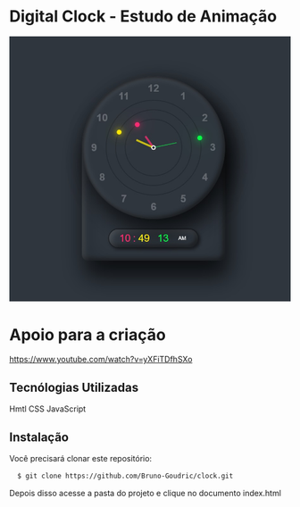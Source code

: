 # Digital Clock - Estudo de Animação

![](images/digital_clock.jpg)

# Apoio para a criação

https://www.youtube.com/watch?v=yXFiTDfhSXo

## Tecnólogias Utilizadas

Hmtl
CSS 
JavaScript

## Instalação

Você precisará clonar este repositório:
```sh
  $ git clone https://github.com/Bruno-Goudric/clock.git
```

Depois disso acesse a pasta do projeto e clique no documento 
index.html

